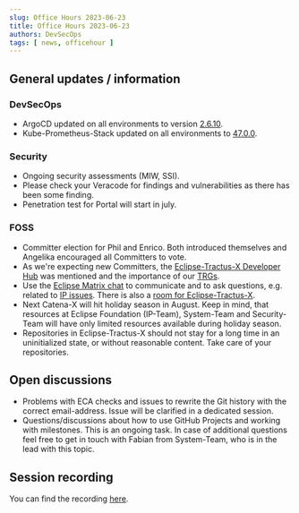 ```yaml
---
slug: Office Hours 2023-06-23
title: Office Hours 2023-06-23
authors: DevSecOps
tags: [ news, officehour ]
---
```


## General updates / information

### DevSecOps

- ArgoCD updated on all environments to version [2.6.10](https://github.com/argoproj/argo-cd/releases/tag/v2.6.10).
- Kube-Prometheus-Stack updated on all environments
  to [47.0.0](https://github.com/prometheus-community/helm-charts/releases/tag/kube-prometheus-stack-47.0.0).

### Security

- Ongoing security assessments (MIW, SSI).
- Please check your Veracode for findings and vulnerabilities as there has been some finding.
- Penetration test for Portal will start in july.

### FOSS

- Committer election for Phil and Enrico. Both introduced themselves and Angelika encouraged all Committers to vote.
- As we're expecting new Committers,
  the [Eclipse-Tractus-X Developer Hub](https://eclipse-tractusx.github.io/docs/developer) was mentioned and the
  importance of our [TRGs](https://eclipse-tractusx.github.io/docs/release).
- Use the [Eclipse Matrix chat](https://chat.eclipse.org/) to communicate and to ask questions, e.g. related
  to [IP issues](https://matrix.to/#/#eclipsefdn.ip-license-compliance:matrix.eclipse.org). There is also
  a [room for Eclipse-Tractus-X](https://matrix.to/#/#tools.tractus-x:matrix.eclipse.org).
- Next Catena-X will hit holiday season in August. Keep in mind, that resources at Eclipse Foundation (IP-Team),
  System-Team and Security-Team will have only limited resources available during holiday season.
- Repositories in Eclipse-Tractus-X should not stay for a long time in an uninitialized state, or without reasonable
  content. Take care of your repositories.

## Open discussions

- Problems with ECA checks and issues to rewrite the Git history with the correct email-address. Issue will be clarified
  in a dedicated session.
- Questions/discussions about how to use GitHub Projects and working with milestones. This is an ongoing task. In case
  of additional questions feel free to get in touch with Fabian from System-Team, who is in the lead with this topic.

## Session recording

You can find the
recording [here](https://bcgcatenax.sharepoint.com/:v:/r/sites/CommunitiesofPractises/Shared%20Documents/CX-CoP%20DevSecOps/Office_Hours_Regular_Recordings/Office%20Hour%2023_06_23.mp4?csf=1&web=1&e=1dZWfO).
